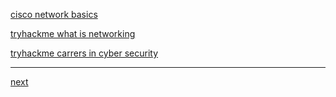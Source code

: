 [cisco network basics](https://www.netacad.com/courses/networking-basics?courseLang=en-US)

[tryhackme what is networking](https://tryhackme.com/r/room/whatisnetworking)

[tryhackme carrers in cyber security](https://tryhackme.com/r/room/careersincyber)

-------------------------------------

[next](https://github.com/ROT101/learn_something/blob/main/networking/11.wireshark.md)
